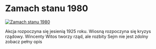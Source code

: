 Zamach stanu 1980 
=============
[![Zamach stanu 1980 ](http://vidos.pl/images/player.gif)](http://vidos.pl/zamach-stanu-1980)

 Akcja rozpoczyna się jesienią 1925 roku. Wiosną rozpoczyna się kryzys rządowy. Wincenty Witos tworzy rząd, ale rozbity Sejm nie jest zdolny zobacz pełny opis
